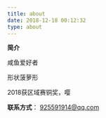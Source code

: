 ```yaml
---
title: about
date: 2018-12-18 00:12:32
type: about
---
```


**简介**

咸鱼爱好者

形状菠萝形

2018获区域赛铜奖，嘤

**联系方式**： 925591914@qq.com